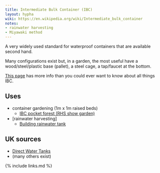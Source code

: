 ```yaml
---
title: Intermediate Bulk Container (IBC)
layout: hypha
wiki: https://en.wikipedia.org/wiki/Intermediate_bulk_container
notes:
- rainwater harvesting
- Miyawaki method
---
```


A very widely used standard for waterproof containers that are available second hand.

Many configurations exist but, in a garden, the most useful have a wood/steel/plastic base (pallet), a steel cage, a tap/faucet at the bottom.

[This page](https://www.nanolike.com/all-you-need-to-know-on-ibc-tanks/) has more info than you could ever want to know about all things IBC.

## Uses

- container gardening (1m x 1m raised beds)
  - [IBC pocket forest (RHS show garden)](https://www.no30design.co.uk/rhs-chelsea-flower-show-2021)
- [rainwater harvesting]
  - [Building rainwater tank](https://www-nubyggerviomenlada-se.translate.goog/sa-gjorde-vi-en-snygg-vattentank-av-en-ibc-tank/?_x_tr_sch=http&_x_tr_sl=auto&_x_tr_tl=en&_x_tr_hl=en&_x_tr_pto=wapp)

## UK sources

- [Direct Water Tanks](https://www.directwatertanks.co.uk/ibc-containers/ibc-containers-rebottled)
- (many others exist)


{% include links.md %}